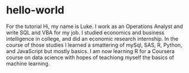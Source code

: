 # hello-world
For the tutorial
Hi, my name is Luke. I work as an Operations Analyst and write SQL and VBA for my job. I studied economics and business intelligence in college, and did an economic research internship. In the course of those studies I learned a smattering of mySql, SAS, R, Python, and JavaScript but mostly basics. I am now learning R for a Coursera course on data science with hopes of teachiong myself the basics of machine learning.
